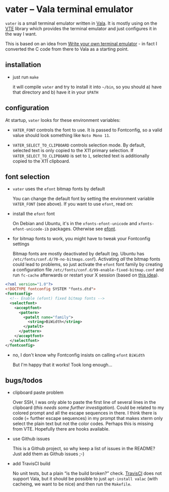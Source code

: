 vater – Vala terminal emulator
==============================

`vater` is a small terminal emulator written in [Vala].  It is mostly
using on the [VTE] library which provides the terminal emulator and
just configures it in the way I want.

This is based on an idea from [Write your own terminal emulator] - in
fact I converted the C code from there to Vala as a starting point.


installation
------------

* just run `make`

  it will compile `vater` and try to install it into `~/bin`, so you
  should a) have that directory and b) have it in your `$PATH`


configuration
-------------

At startup, `vater` looks for these environment variables:

* `VATER_FONT` controls the font to use.  It is passed to Fontconfig,
  so a valid value should look something like `Noto Mono 11`.

* `VATER_SELECT_TO_CLIPBOARD` controls selection mode.  By default,
  selected text is only copied to the X11 primary selection.  If
  `VATER_SELECT_TO_CLIPBOARD` is set to `1`, selected text is
  additionally copied to the X11 clipboard.


font selection
--------------

* `vater` uses the `efont` bitmap fonts by default

  You can change the default font by setting the environment variable
  `VATER_FONT` (see above).  If you want to use `efont`, read on:

* install the `efont` font

  On Debian and Ubuntu, it's in the `xfonts-efont-unicode` and
  `xfonts-efont-unicode-ib` packages.  Otherwise see [efont].

* for bitmap fonts to work, you might have to tweak your Fontconfig
  settings

  Bitmap fonts are mostly deactivated by default (eg. Ubuntu has
  `/etc/fonts/conf.d/70-no-bitmaps.conf`).  Activating *all* the
  bitmap fonts could lead to problems, so just activate the `efont`
  font family by creating a configuration file
  `/etc/fonts/conf.d/99-enable-fixed-bitmap.conf` and run `fc-cache`
  afterwards or restart your X session (based on [this idea]).

```xml
<?xml version="1.0"?>
<!DOCTYPE fontconfig SYSTEM "fonts.dtd">
<fontconfig>
  <!-- Enable (efont) fixed bitmap fonts -->
  <selectfont>
    <acceptfont>
      <pattern>
        <patelt name="family">
          <string>BiWidth</string>
        </patelt>
      </pattern>
    </acceptfont>
  </selectfont>
</fontconfig>
```

* no, I don't know why Fontconfig insists on calling `efont` `BiWidth`
  
  But I'm happy that it works!  Took long enough...


bugs/todos
----------

* clipboard paste problem

  Over SSH, I was only able to paste the first line of several lines
  in the clipboard (*this needs some further investigation*).  Could
  be related to my colored prompt and all the escape sequences in
  there.  I think there is code (= further escape sequences) in my
  prompt that makes xterm only select the plain text but not the color
  codes.  Perhaps this is missing from VTE.  Hopefully there are hooks
  available.

* use Github issues

  This is a Github project, so why keep a list of issues in the
  README?  Just add them as Github issues ;-)

* add TravisCI build

  No unit tests, but a plain “is the build broken?” check.  [TravisCI]
  does not support Vala, but it should be possible to just
  `apt-install valac` (with cacheing, we want to be nice) and then run
  the `Makefile`.


[Vala]: https://wiki.gnome.org/Projects/Vala
[VTE]: https://wiki.gnome.org/Apps/Terminal/VTE
[Write your own terminal emulator]: https://vincent.bernat.im/en/blog/2017-write-own-terminal
[efont]: http://openlab.ring.gr.jp/efont/unicode/
[TravisCI]: https://travis-ci.org/
[this idea]: http://marklodato.github.io/2014/02/23/fixed-fonts.html
